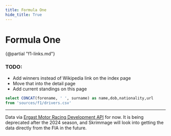 ```yaml
---
title: Formula One
hide_title: True
---
```


<h1 class="text-center title">Formula One</h1>

{@partial "f1-links.md"}

### TODO:
- Add winners instead of Wikipedia link on the index page
- Move that into the detail page
- Add current standings on this page

```sql drivers
select CONCAT(forename, ' ', surname) as name,dob,nationality,url
from 'sources/f1/drivers.csv'
```



---

Data via [Ergast Motor Racing Development API](https://ergast.com/mrd/) for now. It is being deprecated after the 2024 season, and Skrimmage will look into getting the data directly from the FIA in the future. 

